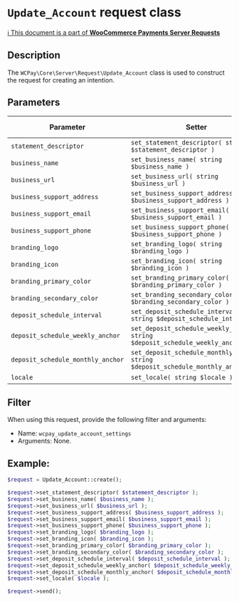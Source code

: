 # `Update_Account` request class

[ℹ️ This document is a part of __WooCommerce Payments Server Requests__](../README.md)

## Description

The `WCPay\Core\Server\Request\Update_Account` class is used to construct the request for creating an intention.

## Parameters

| Parameter                         | Setter                                                                           | Immutable | Required | Default value |
|-----------------------------------|----------------------------------------------------------------------------------|:---------:|:--------:|:-------------:|
| `statement_descriptor`            | `set_statement_descriptor( string $statement_descriptor )`                       |     -     |    -     |       -       |
| `business_name`                   | `set_business_name( string $business_name )`                                     |     -     |    -     |       -       |
| `business_url`                    | `set_business_url( string $business_url )`                                       |     -     |    -     |       -       |
| `business_support_address`        | `set_business_support_address( string $business_support_address )`               |     -     |    -     |       -       |
| `business_support_email`          | `set_business_support_email( string $business_support_email )`                   |     -     |    -     |       -       |
| `business_support_phone`          | `set_business_support_phone( string $business_support_phone )`                   |     -     |    -     |       -       |
| `branding_logo`                   | `set_branding_logo( string $branding_logo )`                                     |     -     |    -     |       -       |
| `branding_icon`                   | `set_branding_icon( string $branding_icon )`                                     |     -     |    -     |       -       |
| `branding_primary_color`          | `set_branding_primary_color( string $branding_primary_color )`                   |     -     |    -     |       -       |
| `branding_secondary_color`        | `set_branding_secondary_color( string $branding_secondary_color )`               |     -     |    -     |       -       |
| `deposit_schedule_interval`       | `set_deposit_schedule_interval( string $deposit_schedule_interval )`             |     -     |    -     |       -       |
| `deposit_schedule_weekly_anchor`  | `set_deposit_schedule_weekly_anchor( string $deposit_schedule_weekly_anchor )`   |     -     |    -     |       -       |
| `deposit_schedule_monthly_anchor` | `set_deposit_schedule_monthly_anchor( string $deposit_schedule_monthly_anchor )` |     -     |    -     |       -       |
| `locale`                          | `set_locale( string $locale )`                                                   |     -     |    -     |       -       |

## Filter

When using this request, provide the following filter and arguments:

- Name: `wcpay_update_account_settings`
- Arguments: None.

## Example:

```php
$request = Update_Account::create();

$request->set_statement_descriptor( $statement_descriptor );
$request->set_business_name( $business_name );
$request->set_business_url( $business_url );
$request->set_business_support_address( $business_support_address );
$request->set_business_support_email( $business_support_email );
$request->set_business_support_phone( $business_support_phone );
$request->set_branding_logo( $branding_logo );
$request->set_branding_icon( $branding_icon );
$request->set_branding_primary_color( $branding_primary_color );
$request->set_branding_secondary_color( $branding_secondary_color );
$request->set_deposit_schedule_interval( $deposit_schedule_interval );
$request->set_deposit_schedule_weekly_anchor( $deposit_schedule_weekly_anchor );
$request->set_deposit_schedule_monthly_anchor( $deposit_schedule_monthly_anchor );
$request->set_locale( $locale );

$request->send();
```
